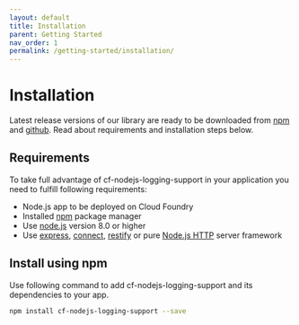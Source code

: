 ```yaml
---
layout: default
title: Installation
parent: Getting Started
nav_order: 1
permalink: /getting-started/installation/
---
```


# Installation
Latest release versions of our library are ready to be downloaded from [npm](https://www.npmjs.com/package/cf-nodejs-logging-support) and [github](https://github.com/SAP/cf-nodejs-logging-support/releases). 
Read about requirements and installation steps below.

## Requirements

To take full advantage of cf-nodejs-logging-support in your application you need to fulfill following requirements:
  * Node.js app to be deployed on Cloud Foundry
  * Installed [npm](https://docs.npmjs.com/) package manager
  * Use [node.js](https://nodejs.org/) version 8.0 or higher
  * Use [express](https://expressjs.com/), [connect](https://www.npmjs.com/package/connect), [restify](http://restify.com/) or pure [Node.js HTTP](https://nodejs.org/api/http.html) server framework

## Install using npm
Use following command to add cf-nodejs-logging-support and its dependencies to your app.
```bash
npm install cf-nodejs-logging-support --save
```

